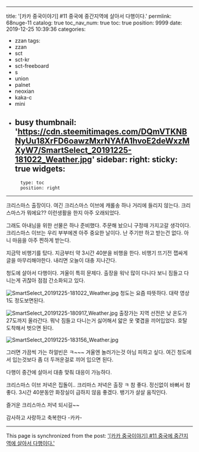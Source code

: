 
---
title: '[카카 중국이야기] #11  중국에 중간지역에  살아서 다행이다.'
permlink: 68nuge-11
catalog: true
toc_nav_num: true
toc: true
position: 9999
date: 2019-12-25 10:39:36
categories:
- zzan
tags:
- zzan
- sct
- sct-kr
- sct-freeboard
- s
- union
- palnet
- neoxian
- kaka-c
- mini
- busy
thumbnail: 'https://cdn.steemitimages.com/DQmVTKNBNyUu18XrFD6oawzMxrNYAfA1hvoE2deWxzMXyW7/SmartSelect_20191225-181022_Weather.jpg'
sidebar:
    right:
        sticky: true
widgets:
    -
        type: toc
        position: right
---


크리스마스 출장이다.
여긴 크리스마스 이브에 캐롤송
하나 거리에 들리지 않는다.
크리스마스가 뭐에요?? 
이런생활을 한지 아주 오래되었다.

그래도 아내님을 위한 선물은 하나
준비했다. 주문해 놨으니 구정때 
가지고갈 생각이다. 크리스마스 이브는
우리 부부에겐 아주 중요한 날이다. 
난 주기만 하고 받는건 없다. 
아니 마음을 아주 찐하게 받는다.

지금막 비행기를 탔다.
지금부터 약 3시간 40분을 비행을 한다.
비행기 뜨기전 잽싸게 글을 마무리해야한다.
내리면 오늘이 대충 지나간다.


청도에 살아서 다행이다.
겨울이 특히 문제다.
출장을 워낙 많이 다니다 보니 짐들고
다니는게 귀찮아 점점 간소화되고 있다.

![SmartSelect_20191225-181022_Weather.jpg](https://cdn.steemitimages.com/DQmVTKNBNyUu18XrFD6oawzMxrNYAfA1hvoE2deWxzMXyW7/SmartSelect_20191225-181022_Weather.jpg)
청도는 요즘 따뜻하다. 대략 영상 1도 정도보면된다.

![SmartSelect_20191225-180917_Weather.jpg](https://cdn.steemitimages.com/DQmdSG2fEtWHJxz2oreKkn4RWXutRYEfY86STUhRGF9jj7r/SmartSelect_20191225-180917_Weather.jpg)
출장가는 지역 선전은 낮 온도가 27도까지 올라간다.
뭐낙 짐들고 다니는거 싫어해서 얇은 옷 몇겹을
끼어입었다. 호탈 도착해서 벗으면 된다.

![SmartSelect_20191225-183156_Weather.jpg](https://cdn.steemitimages.com/DQmejiHW1HXsKSmHigGewuRcEJ9A911uyriBcDBYVZNwEaW/SmartSelect_20191225-183156_Weather.jpg)

그러면 가끔씩 가는 하얼빈은 ㅋ~~~
겨울엔 놀러가는것 아님 피하고 싶다.
여긴 청도에서 입는것보다 좀 더 두꺼운걸로
끼어 입으면 된다.

다행이 중간에 살아서 대충 맞춰 대응이 가능하다. 

크리스마스 이브 저녁은 집돌이..
크리마스 저녁은 출장 ㅋ
참 좋다. 정신없이 바뻐서 참 좋다.
3시간 40분동안 화장실이 급하지 않음
좋겠다. 뱅기가 살살 움직인다.

즐거운 크리스마스 저녁 되시길~~

감사하고 사랑하고 축복한다 -카카-

- - -

This page is synchronized from the post: ['[카카 중국이야기] #11  중국에 중간지역에  살아서 다행이다.'](https://steemit.com/@kibumh/68nuge-11)
